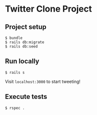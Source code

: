 # Twitter Clone Project

## Project setup

```
$ bundle
$ rails db:migrate
$ rails db:seed
```

## Run locally

```
$ rails s
```
Visit `localhost:3000` to start tweeting!

## Execute tests

```
$ rspec .
```

